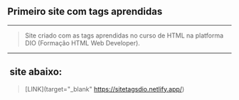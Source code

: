 ## Primeiro site com tags aprendidas

---

> Site criado com as tags aprendidas no curso de HTML na platforma DIO (Formação HTML Web Developer).

---

##  site abaixo:

> [LINK](target="_blank" https://sitetagsdio.netlify.app/)
